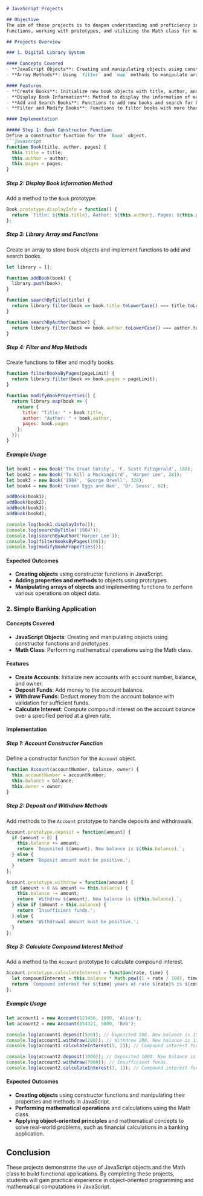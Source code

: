 ```markdown
# JavaScript Projects

## Objective
The aim of these projects is to deepen understanding and proficiency in manipulating JavaScript objects, using constructor
functions, working with prototypes, and utilizing the Math class for mathematical operations.

## Projects Overview

### 1. Digital Library System

#### Concepts Covered
- **JavaScript Objects**: Creating and manipulating objects using constructor functions and prototypes.
- **Array Methods**: Using `filter` and `map` methods to manipulate arrays of objects.

#### Features
- **Create Books**: Initialize new book objects with title, author, and pages.
- **Display Book Information**: Method to display the information of each book.
- **Add and Search Books**: Functions to add new books and search for books by title or author.
- **Filter and Modify Books**: Functions to filter books with more than 100 pages and modify book properties.

#### Implementation

##### Step 1: Book Constructor Function
Define a constructor function for the `Book` object.
```javascript
function Book(title, author, pages) {
  this.title = title;
  this.author = author;
  this.pages = pages;
}
```

##### Step 2: Display Book Information Method
Add a method to the `Book` prototype.
```javascript
Book.prototype.displayInfo = function() {
  return `Title: ${this.title}, Author: ${this.author}, Pages: ${this.pages}`;
};
```

##### Step 3: Library Array and Functions
Create an array to store book objects and implement functions to add and search books.
```javascript
let library = [];

function addBook(book) {
  library.push(book);
}

function searchByTitle(title) {
  return library.filter(book => book.title.toLowerCase() === title.toLowerCase());
}

function searchByAuthor(author) {
  return library.filter(book => book.author.toLowerCase() === author.toLowerCase());
}
```

##### Step 4: Filter and Map Methods
Create functions to filter and modify books.
```javascript
function filterBooksByPages(pageLimit) {
  return library.filter(book => book.pages > pageLimit);
}

function modifyBookProperties() {
  return library.map(book => {
    return {
      title: "Title: " + book.title,
      author: "Author: " + book.author,
      pages: book.pages
    };
  });
}
```

##### Example Usage
```javascript
let book1 = new Book('The Great Gatsby', 'F. Scott Fitzgerald', 180);
let book2 = new Book('To Kill a Mockingbird', 'Harper Lee', 281);
let book3 = new Book('1984', 'George Orwell', 328);
let book4 = new Book('Green Eggs and Ham', 'Dr. Seuss', 62);

addBook(book1);
addBook(book2);
addBook(book3);
addBook(book4);

console.log(book1.displayInfo());
console.log(searchByTitle('1984'));
console.log(searchByAuthor('Harper Lee'));
console.log(filterBooksByPages(100));
console.log(modifyBookProperties());
```

#### Expected Outcomes
- **Creating objects** using constructor functions in JavaScript.
- **Adding properties and methods** to objects using prototypes.
- **Manipulating arrays of objects** and implementing functions to perform various operations on object data.

### 2. Simple Banking Application

#### Concepts Covered
- **JavaScript Objects**: Creating and manipulating objects using constructor functions and prototypes.
- **Math Class**: Performing mathematical operations using the Math class.

#### Features
- **Create Accounts**: Initialize new accounts with account number, balance, and owner.
- **Deposit Funds**: Add money to the account balance.
- **Withdraw Funds**: Deduct money from the account balance with validation for sufficient funds.
- **Calculate Interest**: Compute compound interest on the account balance over a specified period at a given rate.

#### Implementation

##### Step 1: Account Constructor Function
Define a constructor function for the `Account` object.
```javascript
function Account(accountNumber, balance, owner) {
  this.accountNumber = accountNumber;
  this.balance = balance;
  this.owner = owner;
}
```

##### Step 2: Deposit and Withdraw Methods
Add methods to the `Account` prototype to handle deposits and withdrawals.
```javascript
Account.prototype.deposit = function(amount) {
  if (amount > 0) {
    this.balance += amount;
    return `Deposited ${amount}. New balance is ${this.balance}.`;
  } else {
    return 'Deposit amount must be positive.';
  }
};

Account.prototype.withdraw = function(amount) {
  if (amount > 0 && amount <= this.balance) {
    this.balance -= amount;
    return `Withdrew ${amount}. New balance is ${this.balance}.`;
  } else if (amount > this.balance) {
    return 'Insufficient funds.';
  } else {
    return 'Withdrawal amount must be positive.';
  }
};
```

##### Step 3: Calculate Compound Interest Method
Add a method to the `Account` prototype to calculate compound interest.
```javascript
Account.prototype.calculateInterest = function(rate, time) {
  let compoundInterest = this.balance * Math.pow((1 + rate / 100), time);
  return `Compound interest for ${time} years at rate ${rate}% is ${compoundInterest.toFixed(2)}.`;
};
```

##### Example Usage
```javascript
let account1 = new Account(123456, 1000, 'Alice');
let account2 = new Account(654321, 5000, 'Bob');

console.log(account1.deposit(500)); // Deposited 500. New balance is 1500.
console.log(account1.withdraw(200)); // Withdrew 200. New balance is 1300.
console.log(account1.calculateInterest(5, 2)); // Compound interest for 2 years at rate 5% is 1430.25.

console.log(account2.deposit(1000)); // Deposited 1000. New balance is 6000.
console.log(account2.withdraw(7000)); // Insufficient funds.
console.log(account2.calculateInterest(3, 1)); // Compound interest for 1 years at rate 3% is 6180.00.
```

#### Expected Outcomes
- **Creating objects** using constructor functions and manipulating their properties and methods in JavaScript.
- **Performing mathematical operations** and calculations using the Math class.
- **Applying object-oriented principles** and mathematical concepts to solve real-world problems, such as financial calculations in a banking application.

## Conclusion
These projects demonstrate the use of JavaScript objects and the Math class to build functional applications. By completing these projects, students will gain practical experience in object-oriented programming and mathematical computations in JavaScript.
